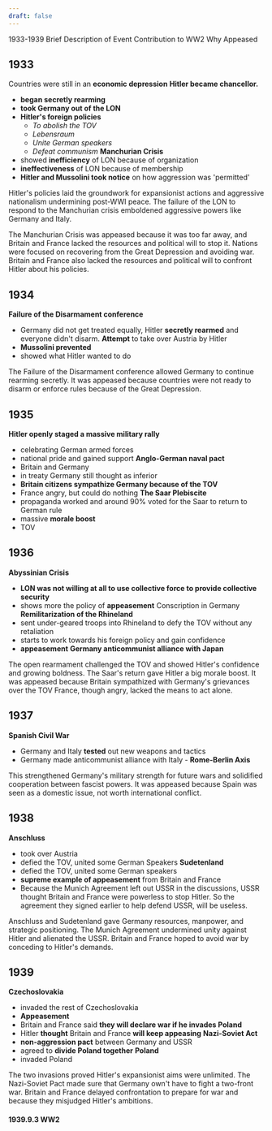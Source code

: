 ```yaml
---
draft: false
---
```

1933-1939
Brief Description of Event
Contribution to WW2
Why Appeased
## 1933
Countries were still in an **economic depression**
**Hitler became chancellor.**
- **began secretly rearming**
- **took Germany out of the LON**
- **Hitler's foreign policies**
	- *To abolish the TOV*
	- *Lebensraum*
	- *Unite German speakers*
	- *Defeat communism*
**Manchurian Crisis**
- showed **inefficiency** of LON because of organization
- **ineffectiveness** of LON because of membership
- **Hitler and Mussolini took notice** on how aggression was 'permitted'

Hitler's policies laid the groundwork for expansionist actions and aggressive nationalism undermining post-WWI peace.
The failure of the LON to respond to the Manchurian crisis emboldened aggressive powers like Germany and Italy.

The Manchurian Crisis was appeased because it was too far away, and Britain and France lacked the resources and political will to stop it. Nations were focused on recovering from the Great Depression and avoiding war. Britain and France also lacked the resources and political will to confront Hitler about his policies.

## 1934
**Failure of the Disarmament conference**
- Germany did not get treated equally, Hitler **secretly rearmed** and everyone didn't disarm.
**Attempt** to take over Austria by Hitler
- **Mussolini prevented**
- showed what Hitler wanted to do

The Failure of the Disarmament conference allowed Germany to continue rearming secretly.
It was appeased because countries were not ready to disarm or enforce rules because of the Great Depression.

## 1935
**Hitler openly staged a massive military rally**
- celebrating German armed forces
- national pride and gained support
**Anglo-German naval pact**
- Britain and Germany
- in treaty Germany still thought as inferior
- **Britain citizens sympathize Germany because of the TOV**
- France angry, but could do nothing
**The Saar Plebiscite**
- propaganda worked and around 90% voted for the Saar to return to German rule
- massive **morale boost**
- TOV

## 1936
**Abyssinian Crisis**
- **LON was not willing at all to use collective force to provide collective security**
- shows more the policy of **appeasement**
Conscription in Germany
**Remilitarization of the Rhineland**
- sent under-geared troops into Rhineland to defy the TOV without any retaliation
- starts to work towards his foreign policy and gain confidence
- **appeasement**
**Germany anticommunist alliance with Japan**

The open rearmament challenged the TOV and showed Hitler's confidence and growing boldness. The Saar's return gave Hitler a big morale boost.
It was appeased because Britain sympathized with Germany's grievances over the TOV France, though angry, lacked the means to act alone.

## 1937
**Spanish Civil War**
- Germany and Italy **tested** out new weapons and tactics
- Germany made anticommunist alliance with Italy - **Rome-Berlin Axis**

This strengthened Germany's military strength for future wars and solidified cooperation between fascist powers.
It was appeased because Spain was seen as a domestic issue, not worth international conflict.


## 1938
**Anschluss**
- took over Austria
- defied the TOV, united some German Speakers
**Sudetenland**
- defied the TOV, united some German speakers
- **supreme example of appeasement** from Britain and France
- Because the Munich Agreement left out USSR in the discussions, USSR thought Britain and France were powerless to stop Hitler. So the agreement they signed earlier to help defend USSR, will be useless.

Anschluss and Sudetenland gave Germany resources, manpower, and strategic positioning.
The Munich Agreement undermined unity against Hitler and alienated the USSR.
Britain and France hoped to avoid war by conceding to Hitler's demands.

## 1939
**Czechoslovakia**
- invaded the rest of Czechoslovakia
- **Appeasement**
- Britain and France said **they will declare war if he invades Poland**
- Hitler **thought** Britain and France **will keep appeasing**
**Nazi-Soviet Act**
- **non-aggression pact** between Germany and USSR
- agreed to **divide Poland together**
**Poland**
- invaded Poland

The two invasions proved Hitler's expansionist aims were unlimited. The Nazi-Soviet Pact made sure that Germany own't have to fight a two-front war.
Britain and France delayed confrontation to prepare for war and because they misjudged Hitler's ambitions.
####  **1939.9.3 WW2**